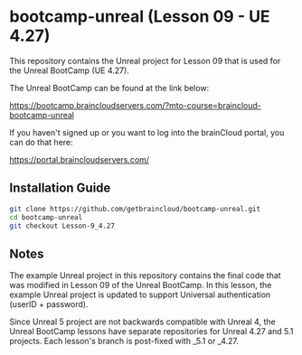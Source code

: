 # bootcamp-unreal (Lesson 09 - UE 4.27)

This repository contains the Unreal project for Lesson 09 that is used for the Unreal BootCamp (UE 4.27).

The Unreal BootCamp can be found at the link below:

https://bootcamp.braincloudservers.com/?mto-course=braincloud-bootcamp-unreal


If you haven't signed up or you want to log into the brainCloud portal, you can do that here:

https://portal.braincloudservers.com/


## Installation Guide

```bash
git clone https://github.com/getbraincloud/bootcamp-unreal.git
cd bootcamp-unreal
git checkout Lesson-9_4.27
```

## Notes

The example Unreal project in this repository contains the final code that was modified in Lesson 09 of the Unreal BootCamp. In this lesson, the example Unreal project is updated to support Universal authentication (userID + password).

Since Unreal 5 project are not backwards compatible with Unreal 4, the Unreal BootCamp lessons have separate repositories for Unreal 4.27 and 5.1 projects. Each lesson's branch is post-fixed with _5.1 or _4.27.
